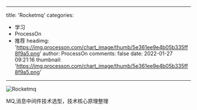 
---
title: 'Rocketmq'
categories: 
 - 学习
 - ProcessOn
 - 推荐
headimg: 'https://img.processon.com/chart_image/thumb/5e361ee9e4b05b335ff8f9a5.png'
author: ProcessOn
comments: false
date: 2022-01-27 09:21:16
thumbnail: 'https://img.processon.com/chart_image/thumb/5e361ee9e4b05b335ff8f9a5.png'
---

<div>   
<img class="thumb" alt="Rocketmq" src="https://img.processon.com/chart_image/thumb/5e361ee9e4b05b335ff8f9a5.png" referrerpolicy="no-referrer">
<p>MQ,消息中间件技术选型，技术核心原理整理</p>  
</div>
            